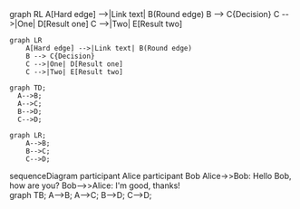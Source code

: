 <div class="mermaid">
graph RL
    A[Hard edge] -->|Link text| B(Round edge)
    B --> C{Decision}
    C -->|One| D[Result one]
    C -->|Two| E[Result two]
</div>

```mermaid
graph LR
    A[Hard edge] -->|Link text| B(Round edge)
    B --> C{Decision}
    C -->|One| D[Result one]
    C -->|Two| E[Result two]
```




```mermaid
graph TD;
  A-->B;
  A-->C;
  B-->D;
  C-->D;
```


```mermaid
graph LR;
    A-->B;
    B-->C;
    C-->D;
```    
    
<div class="mermaid">    
sequenceDiagram
    participant Alice
    participant Bob
    Alice->>Bob: Hello Bob, how are you?
    Bob-->>Alice: I'm good, thanks! 
</div>

<div class="mermaid">
graph TB;
    A-->B;
    A-->C;
    B-->D;
    C-->D;
</div>

